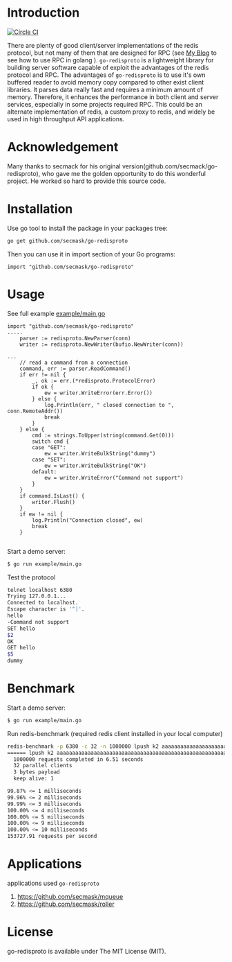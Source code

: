 # Introduction

[![Circle CI](https://circleci.com/gh/phuongdo/go-redisproto.svg?style=svg&circle-token=f008be1b378dbf91d68b4b43e0cd2cab97698afe)](https://circleci.com/gh/phuongdo/go-redisproto)


There are plenty of good client/server implementations of the redis protocol, but not many of them that are designed for RPC (see [My Blog](https://pdoviet.wordpress.com/2017/03/06/a-simple-api-using-protobuf-and-grpc/) to see how to use RPC in golang ).
`go-redisproto` is a lightweight library for building server software capable of exploit the advantages of the redis protocol and RPC.
The advantages of `go-redisproto` is to use it's own buffered reader to avoid memory copy compared to other exist client libraries.
It parses data really fast and requires a minimum amount of memory. Therefore, it enhances
the performance in both client and server services, especially in some projects required RPC.
This could be an alternate implementation of redis, a custom proxy to redis, and widely be used in high throughput API applications.

# Acknowledgement
Many thanks to secmack for his original version(github.com/secmack/go-redisproto), who gave me the golden opportunity to do this wonderful project.
He worked so hard to provide this source code.

# Installation
Use go tool to install the package in your packages tree:
```bash
go get github.com/secmask/go-redisproto
```

Then you can use it in import section of your Go programs:
```golang
import "github.com/secmask/go-redisproto"
```

# Usage

See full example [example/main.go](example/main.go)
```golang
import "github.com/secmask/go-redisproto"
.....
    parser := redisproto.NewParser(conn)
    writer := redisproto.NewWriter(bufio.NewWriter(conn))

...
    // read a command from a connection
    command, err := parser.ReadCommand()
    if err != nil {
        _, ok := err.(*redisproto.ProtocolError)
        if ok {
            ew = writer.WriteError(err.Error())
        } else {
            log.Println(err, " closed connection to ", conn.RemoteAddr())
            break
        }
    } else {
        cmd := strings.ToUpper(string(command.Get(0)))
        switch cmd {
        case "GET":
            ew = writer.WriteBulkString("dummy")
        case "SET":
            ew = writer.WriteBulkString("OK")
        default:
            ew = writer.WriteError("Command not support")
        }
    }
    if command.IsLast() {
        writer.Flush()
    }
    if ew != nil {
        log.Println("Connection closed", ew)
        break
    }


```



Start a demo server:
```bash
$ go run example/main.go
````

Test the protocol
```bash
telnet localhost 6380
Trying 127.0.0.1...
Connected to localhost.
Escape character is '^]'.
hello
-Command not support
SET hello
$2
OK
GET hello
$5
dummy
```

# Benchmark
Start a demo server:
```bash
$ go run example/main.go
```

Run redis-benchmark (required redis client installed in your local computer)
```bash
redis-benchmark -p 6380 -c 32 -n 1000000 lpush k2 aaaaaaaaaaaaaaaaaaaaaaaaaaaaaaaaaaaaaaaaaaaaaaaaaaaaaaaaaaaaaaaaaaaaaaaaaaaa
====== lpush k2 aaaaaaaaaaaaaaaaaaaaaaaaaaaaaaaaaaaaaaaaaaaaaaaaaaaaaaaaaaaaaaaaaaaaaaaaaaaa ======
  1000000 requests completed in 6.51 seconds
  32 parallel clients
  3 bytes payload
  keep alive: 1

99.87% <= 1 milliseconds
99.96% <= 2 milliseconds
99.99% <= 3 milliseconds
100.00% <= 4 milliseconds
100.00% <= 5 milliseconds
100.00% <= 9 milliseconds
100.00% <= 10 milliseconds
153727.91 requests per second

```

# Applications
applications used `go-redisproto`

1. https://github.com/secmask/mqueue    
2. https://github.com/secmask/roller

# License
go-redisproto is available under The MIT License (MIT).
